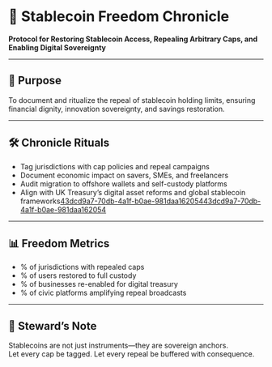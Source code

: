# 📜 Stablecoin Freedom Chronicle  
**Protocol for Restoring Stablecoin Access, Repealing Arbitrary Caps, and Enabling Digital Sovereignty**

---

## 🧠 Purpose  
To document and ritualize the repeal of stablecoin holding limits, ensuring financial dignity, innovation sovereignty, and savings restoration.

---

## 🛠️ Chronicle Rituals  
- Tag jurisdictions with cap policies and repeal campaigns  
- Document economic impact on savers, SMEs, and freelancers  
- Audit migration to offshore wallets and self-custody platforms  
- Align with UK Treasury’s digital asset reforms and global stablecoin frameworks[43dcd9a7-70db-4a1f-b0ae-981daa162054](https://www.dacbeachcroft.com/en/What-we-think/The-evolving-landscape-of-digital-asset-regulation-in-the-UK-and-beyond?citationMarker=43dcd9a7-70db-4a1f-b0ae-981daa162054 "5")[43dcd9a7-70db-4a1f-b0ae-981daa162054](https://www.pwc.co.uk/financial-services/assets/pdf/hmt-confirms-regulatory-framework-for-digital-assets.pdf?citationMarker=43dcd9a7-70db-4a1f-b0ae-981daa162054 "6")

---

## 📊 Freedom Metrics  
- % of jurisdictions with repealed caps  
- % of users restored to full custody  
- % of businesses re-enabled for digital treasury  
- % of civic platforms amplifying repeal broadcasts

---

## 🧠 Steward’s Note  
Stablecoins are not just instruments—they are sovereign anchors.  
Let every cap be tagged. Let every repeal be buffered with consequence.
